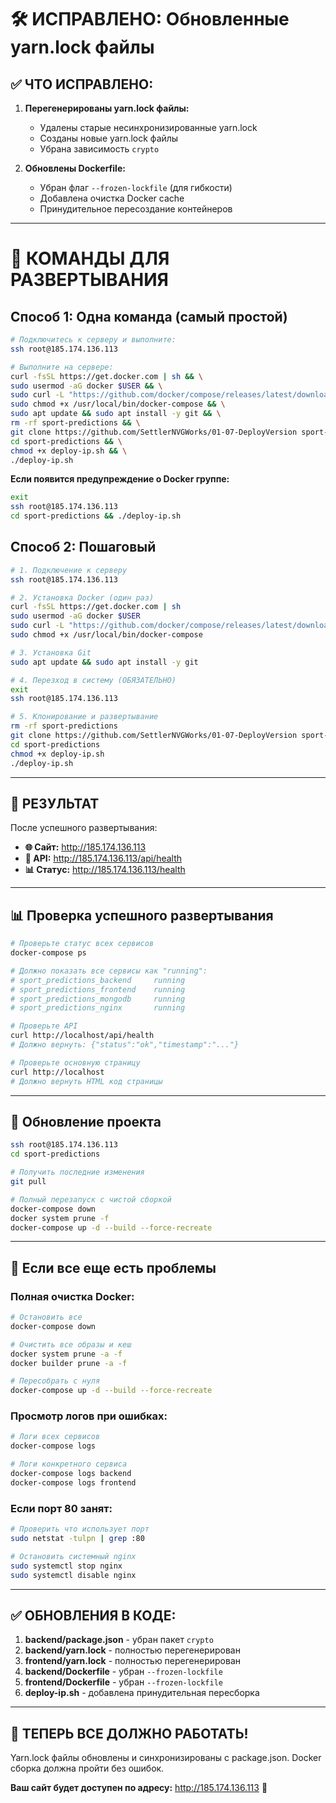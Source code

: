 # 🛠️ ИСПРАВЛЕНО: Обновленные yarn.lock файлы

## ✅ ЧТО ИСПРАВЛЕНО:

1. **Перегенерированы yarn.lock файлы:**
   - Удалены старые несинхронизированные yarn.lock
   - Созданы новые yarn.lock файлы
   - Убрана зависимость `crypto`

2. **Обновлены Dockerfile:**
   - Убран флаг `--frozen-lockfile` (для гибкости)
   - Добавлена очистка Docker cache
   - Принудительное пересоздание контейнеров

---

# 🚀 КОМАНДЫ ДЛЯ РАЗВЕРТЫВАНИЯ

## Способ 1: Одна команда (самый простой)

```bash
# Подключитесь к серверу и выполните:
ssh root@185.174.136.113

# Выполните на сервере:
curl -fsSL https://get.docker.com | sh && \
sudo usermod -aG docker $USER && \
sudo curl -L "https://github.com/docker/compose/releases/latest/download/docker-compose-$(uname -s)-$(uname -m)" -o /usr/local/bin/docker-compose && \
sudo chmod +x /usr/local/bin/docker-compose && \
sudo apt update && sudo apt install -y git && \
rm -rf sport-predictions && \
git clone https://github.com/SettlerNVGWorks/01-07-DeployVersion sport-predictions && \
cd sport-predictions && \
chmod +x deploy-ip.sh && \
./deploy-ip.sh
```

**Если появится предупреждение о Docker группе:**
```bash
exit
ssh root@185.174.136.113
cd sport-predictions && ./deploy-ip.sh
```

## Способ 2: Пошаговый

```bash
# 1. Подключение к серверу
ssh root@185.174.136.113

# 2. Установка Docker (один раз)
curl -fsSL https://get.docker.com | sh
sudo usermod -aG docker $USER
sudo curl -L "https://github.com/docker/compose/releases/latest/download/docker-compose-$(uname -s)-$(uname -m)" -o /usr/local/bin/docker-compose
sudo chmod +x /usr/local/bin/docker-compose

# 3. Установка Git
sudo apt update && sudo apt install -y git

# 4. Перезход в систему (ОБЯЗАТЕЛЬНО)
exit
ssh root@185.174.136.113

# 5. Клонирование и развертывание
rm -rf sport-predictions
git clone https://github.com/SettlerNVGWorks/01-07-DeployVersion sport-predictions
cd sport-predictions
chmod +x deploy-ip.sh
./deploy-ip.sh
```

---

## 🎯 РЕЗУЛЬТАТ

После успешного развертывания:

- **🌐 Сайт:** http://185.174.136.113
- **🔧 API:** http://185.174.136.113/api/health
- **📊 Статус:** http://185.174.136.113/health

---

## 📊 Проверка успешного развертывания

```bash
# Проверьте статус всех сервисов
docker-compose ps

# Должно показать все сервисы как "running":
# sport_predictions_backend     running
# sport_predictions_frontend    running  
# sport_predictions_mongodb     running
# sport_predictions_nginx       running
```

```bash
# Проверьте API
curl http://localhost/api/health
# Должно вернуть: {"status":"ok","timestamp":"..."}

# Проверьте основную страницу
curl http://localhost
# Должно вернуть HTML код страницы
```

---

## 🔄 Обновление проекта

```bash
ssh root@185.174.136.113
cd sport-predictions

# Получить последние изменения
git pull

# Полный перезапуск с чистой сборкой
docker-compose down
docker system prune -f
docker-compose up -d --build --force-recreate
```

---

## 🚨 Если все еще есть проблемы

### Полная очистка Docker:
```bash
# Остановить все
docker-compose down

# Очистить все образы и кеш
docker system prune -a -f
docker builder prune -a -f

# Пересобрать с нуля
docker-compose up -d --build --force-recreate
```

### Просмотр логов при ошибках:
```bash
# Логи всех сервисов
docker-compose logs

# Логи конкретного сервиса
docker-compose logs backend
docker-compose logs frontend
```

### Если порт 80 занят:
```bash
# Проверить что использует порт
sudo netstat -tulpn | grep :80

# Остановить системный nginx
sudo systemctl stop nginx
sudo systemctl disable nginx
```

---

## ✅ ОБНОВЛЕНИЯ В КОДЕ:

1. **backend/package.json** - убран пакет `crypto`
2. **backend/yarn.lock** - полностью перегенерирован
3. **frontend/yarn.lock** - полностью перегенерирован  
4. **backend/Dockerfile** - убран `--frozen-lockfile`
5. **frontend/Dockerfile** - убран `--frozen-lockfile`
6. **deploy-ip.sh** - добавлена принудительная пересборка

---

## 🎉 ТЕПЕРЬ ВСЕ ДОЛЖНО РАБОТАТЬ!

Yarn.lock файлы обновлены и синхронизированы с package.json.
Docker сборка должна пройти без ошибок.

**Ваш сайт будет доступен по адресу:** http://185.174.136.113 🚀